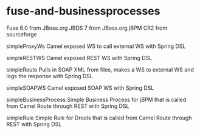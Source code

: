 fuse-and-businessprocesses
==========================

Fuse 6.0 from JBoss.org 
JBDS 7 from JBoss.org
jBPM CR2 from sourceforge

simpleProxyWs 
Camel exposed WS to call external WS with Spring DSL

simpleRESTWS
Camel exposed REST WS with Spring DSL

simpleRoute
Pulls in SOAP XML from files, makes a WS to external WS and logs the response with Spring DSL

simpleSOAPWS
Camel exposed SOAP WS with Spring DSL

simpleBusinessProcess
Simple Business Process for jBPM that is called from Camel Route through REST with Spring DSL

simpleRule
Simple Rule for Drools that is called from Camel Route through REST with Spring DSL